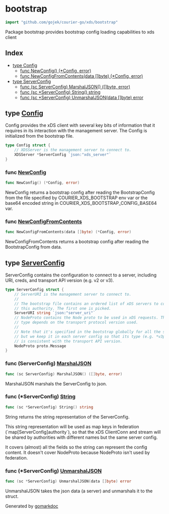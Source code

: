 <!-- Code generated by gomarkdoc. DO NOT EDIT -->

# bootstrap

```go
import "github.com/gojek/courier-go/xds/bootstrap"
```

Package bootstrap provides bootstrap config loading capabilities to xds client

## Index

- [type Config](<#Config>)
  - [func NewConfig\(\) \(\*Config, error\)](<#NewConfig>)
  - [func NewConfigFromContents\(data \[\]byte\) \(\*Config, error\)](<#NewConfigFromContents>)
- [type ServerConfig](<#ServerConfig>)
  - [func \(sc ServerConfig\) MarshalJSON\(\) \(\[\]byte, error\)](<#ServerConfig.MarshalJSON>)
  - [func \(sc \*ServerConfig\) String\(\) string](<#ServerConfig.String>)
  - [func \(sc \*ServerConfig\) UnmarshalJSON\(data \[\]byte\) error](<#ServerConfig.UnmarshalJSON>)


<a name="Config"></a>
## type [Config](<https://github.com/gojek/courier-go/blob/main/xds/bootstrap/bootstrap.go#L55-L58>)

Config provides the xDS client with several key bits of information that it requires in its interaction with the management server. The Config is initialized from the bootstrap file.

```go
type Config struct {
    // XDSServer is the management server to connect to.
    XDSServer *ServerConfig `json:"xds_server"`
}
```

<a name="NewConfig"></a>
### func [NewConfig](<https://github.com/gojek/courier-go/blob/main/xds/bootstrap/bootstrap.go#L63>)

```go
func NewConfig() (*Config, error)
```

NewConfig returns a bootstrap config after reading the BootstrapConfig from the file specified by COURIER\_XDS\_BOOTSTRAP env var or the base64 encoded string in COURIER\_XDS\_BOOTSTRAP\_CONFIG\_BASE64 var.

<a name="NewConfigFromContents"></a>
### func [NewConfigFromContents](<https://github.com/gojek/courier-go/blob/main/xds/bootstrap/bootstrap.go#L73>)

```go
func NewConfigFromContents(data []byte) (*Config, error)
```

NewConfigFromContents returns a bootstrap config after reading the BootstrapConfig from data.

<a name="ServerConfig"></a>
## type [ServerConfig](<https://github.com/gojek/courier-go/blob/main/xds/bootstrap/bootstrap.go#L95-L108>)

ServerConfig contains the configuration to connect to a server, including URI, creds, and transport API version \(e.g. v2 or v3\).

```go
type ServerConfig struct {
    // ServerURI is the management server to connect to.
    //
    // The bootstrap file contains an ordered list of xDS servers to contact for
    // this authority. The first one is picked.
    ServerURI string `json:"server_uri"`
    // NodeProto contains the Node proto to be used in xDS requests. The actual
    // type depends on the transport protocol version used.
    //
    // Note that it's specified in the bootstrap globally for all the servers,
    // but we keep it in each server config so that its type (e.g. *v3pb.Node)
    // is consistent with the transport API version.
    NodeProto proto.Message
}
```

<a name="ServerConfig.MarshalJSON"></a>
### func \(ServerConfig\) [MarshalJSON](<https://github.com/gojek/courier-go/blob/main/xds/bootstrap/bootstrap.go#L124>)

```go
func (sc ServerConfig) MarshalJSON() ([]byte, error)
```

MarshalJSON marshals the ServerConfig to json.

<a name="ServerConfig.String"></a>
### func \(\*ServerConfig\) [String](<https://github.com/gojek/courier-go/blob/main/xds/bootstrap/bootstrap.go#L119>)

```go
func (sc *ServerConfig) String() string
```

String returns the string representation of the ServerConfig.

This string representation will be used as map keys in federation \(\`map\[ServerConfig\]authority\`\), so that the xDS ClientConn and stream will be shared by authorities with different names but the same server config.

It covers \(almost\) all the fields so the string can represent the config content. It doesn't cover NodeProto because NodeProto isn't used by federation.

<a name="ServerConfig.UnmarshalJSON"></a>
### func \(\*ServerConfig\) [UnmarshalJSON](<https://github.com/gojek/courier-go/blob/main/xds/bootstrap/bootstrap.go#L135>)

```go
func (sc *ServerConfig) UnmarshalJSON(data []byte) error
```

UnmarshalJSON takes the json data \(a server\) and unmarshals it to the struct.

Generated by [gomarkdoc](<https://github.com/princjef/gomarkdoc>)
